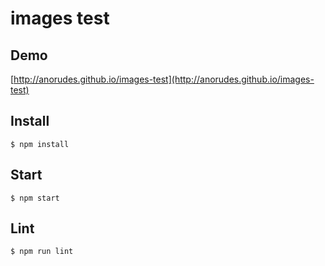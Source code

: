 images test
=========================

## Demo
[http://anorudes.github.io/images-test](http://anorudes.github.io/images-test)

## Install
```
$ npm install
```

## Start
```
$ npm start
```

## Lint
```
$ npm run lint
```
